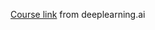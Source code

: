 <a href="https://learn.deeplearning.ai/courses/building-evaluating-advanced-rag">Course link</a> from deeplearning.ai
